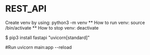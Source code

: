 # REST_API



 Create venv by using: python3 -m venv <env>
** How to run venv: source <env>/bin/activate
** How to stop venv: deactivate


$ pip3 install fastapi "uvicorn[standard]"
 
 #Run 
  uvicorn main:app --reload
